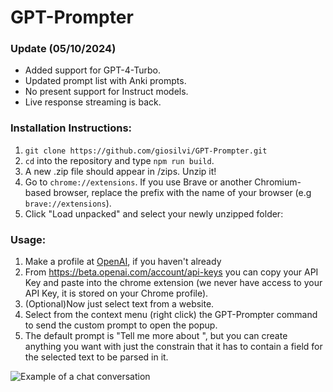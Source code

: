 # GPT-Prompter

### Update (05/10/2024) 
- Added support for GPT-4-Turbo.
- Updated prompt list with Anki prompts.
- No present support for Instruct models.
- Live response streaming is back.

### Installation Instructions:
1. `git clone https://github.com/giosilvi/GPT-Prompter.git`
2. `cd` into the repository and type `npm run build`.
3. A new .zip file should appear in /zips. Unzip it!
4. Go to `chrome://extensions`. If you use Brave or another Chromium-based browser, replace the prefix with the name of your browser (e.g `brave://extensions`).
5. Click "Load unpacked" and select your newly unzipped folder:


### Usage:
1. Make a profile at [OpenAI](https://beta.openai.com/), if you haven't already
2. From https://beta.openai.com/account/api-keys you can copy your API Key and paste into the chrome extension (we never have access to your API Key, it is stored on your Chrome profile).
3. (Optional)Now just select text from a website.
4. Select from the context menu (right click) the GPT-Prompter command to send the custom prompt to open the popup. 
5. The default prompt is "Tell me more about <selected text>", but you can create anything you want with just the constrain that it has to contain a field for the selected text to be parsed in it.

![Example of a chat conversation](ChatExample.png)

